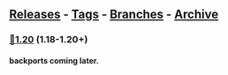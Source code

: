 
## [Releases](https://github.com/InfamousMusicify/RPGHP/releases/) - [Tags](https://github.com/InfamousMusicify/RPGHP/tags/) - [Branches](https://github.com/InfamousMusicify/RPGHP/branches) - [Archive](https://github.com/InfamousMusicify/RPGHP/releases/tag/Archive)       


### [🔗1.20](https://github.com/InfamousMusicify/RPGHP/releases/download/1.20/RPGHP_V0.2.0-1.20.zip) (1.18-1.20+)   

#### backports coming later.
